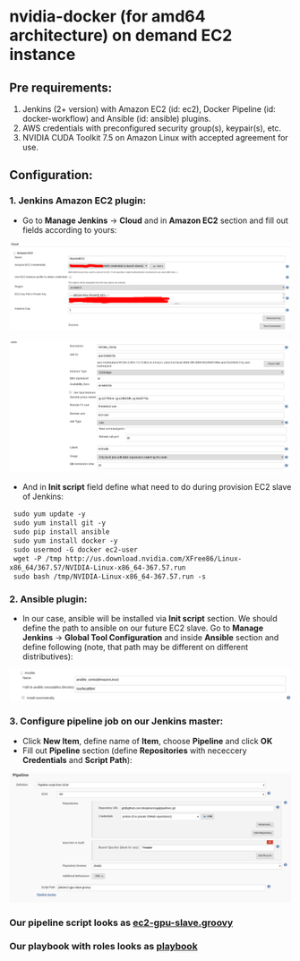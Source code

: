 # nvidia-docker (for amd64 architecture) on demand EC2 instance

## Pre requirements:
1. Jenkins (2+ version) with Amazon EC2 (id: ec2), Docker Pipeline (id: docker-workflow) and Ansible (id: ansible) plugins.
2. AWS credentials with preconfigured security group(s), keypair(s), etc.
3. NVIDIA CUDA Toolkit 7.5 on Amazon Linux with accepted agreement for use.

## Configuration:

### 1. Jenkins Amazon EC2 plugin:

 - Go to **Manage Jenkins** -> **Cloud** and in **Amazon EC2** section and fill out fields according to yours:
 <p align="center">
   <img src="imgs/ec2_plugin_1.png"/>
 </p>

 <p align="center">
   <img src="imgs/ec2_plugin_2.png"/>
 </p>

 - And in **Init script** field define what need to do during provision EC2 slave of Jenkins:

 ```
  sudo yum update -y
  sudo yum install git -y
  sudo pip install ansible
  sudo yum install docker -y
  sudo usermod -G docker ec2-user
  wget -P /tmp http://us.download.nvidia.com/XFree86/Linux-x86_64/367.57/NVIDIA-Linux-x86_64-367.57.run
  sudo bash /tmp/NVIDIA-Linux-x86_64-367.57.run -s
 ```

### 2. Ansible plugin:

- In our case, ansible will be installed via **Init script** section. We should define the path to ansible on our future EC2 slave.
Go to **Manage Jenkins** -> **Global Tool Configuration** and inside **Ansible** section and define following (note, that path may be different
on different distributives):

<p align="center">
  <img src="../imgs/ansible_plugin.png"/>
</p>

### 3. Configure pipeline job on our Jenkins master:

- Click **New Item**, define name of **Item**, choose **Pipeline** and click **OK**
- Fill out **Pipeline** section (define **Repositories** with nececcery **Credentials** and **Script Path**):

<p align="center">
  <img src="../imgs/pipeline_config.png"/>
</p>

### Our pipeline script looks as [ec2-gpu-slave.groovy](../jobs/ec2-gpu-slave.groovy)
### Our playbook with roles looks as [playbook](../ansible/aws/cd)
